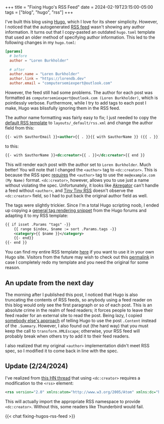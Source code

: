 +++
title = "Fixing Hugo's RSS Feed"
date = 2024-02-19T23:15:00-05:00
tags = ["blog", "hugo", "rss"]
+++

I've built this blog using [Hugo](https://gohugo.io), which I love for its sheer simplicity. However, I noticed that the autogenerated [RSS feed](https://lorendb.dev/index.xml)
wasn't showing any author information. It turns out that I copy-pasted an outdated `hugo.toml` template that used an older method of specifying author information. This led to
the following changes in my `hugo.toml`:

``` toml
[params]
  # before
  author = "Loren Burkholder"
  
  # after
  author.name = "Loren Burkholder"
  author.link = "https://lorendb.dev"
  author.email = "computersemiexpert@outlook.com"
```

However, the feed still had some problems. The author for each post was formatted as `computersemiexpert@outlook.com (Loren Burkholder)`, which is pointlessly verbose. Furthermore,
while I try to add tags to each post I make, Hugo was blissfully ignoring them in the RSS feed.

The author name formatting was fairly easy to fix; I just needed to copy the [default RSS template](https://github.com/gohugoio/hugo/blob/master/tpl/tplimpl/embedded/templates/_default/rss.xml)
to `layouts/_default/rss.xml` and change the author field from this:

``` xml
{{- with $authorEmail }}<author>{{ . }}{{ with $authorName }} ({{ . }}){{ end }}</author>{{ end }}
```

to this:

``` xml
{{- with $authorName }}<dc:creator>{{ . }}</dc:creator>{{ end }}
```

This will render each post with the author set to `Loren Burkholder`. Much better! You will note that I changed the `<author>` tag to `<dc:creator>`. This is because the
RSS spec [requires](https://www.rssboard.org/rss-profile#element-channel-item-author) the `<author>` tag to use the `me@example.com (My Name)` format. `<dc:creator>`, however,
allows you to use just a name without violating the spec. Unfortunately, it looks like [Akregator](https://apps.kde.org/akregator/) can't handle a feed without `<author>`,
and [Tiny Tiny RSS](https://tt-rss.org) doesn't observe the `<dc:creator>` field, so I had to put back the original author field as well.

The tags were slightly trickier. Since I'm a total Hugo scripting noob, I ended up copying a [general tag rendering snippet](https://discourse.gohugo.io/t/loop-through-categories-tags/20317/2)
from the Hugo forums and adapting it to my RSS template:

``` xml
{{ if isset .Params "tags" -}}
    {{ range $index, $name := sort .Params.tags -}}
    <category>{{ $name }}</category>
    {{- end}}
{{- end }} 
```

You can find my entire RSS template [here](https://github.com/LorenDB/lorendb.dev/blob/master/layouts/_default/rss.xml) if you want to use it in your own Hugo site. Visitors
from the future may wish to check out this [permalink](https://github.com/LorenDB/lorendb.dev/blob/d757e70b762843f2efc45ee4d7c01a263b004d17/layouts/_default/rss.xml) in case
I completely redo my template and you need the original for some reason.

## An update from the next day

The morning after I published this post, I noticed that Hugo is also truncating the contents of RSS feeds, so anybody using a feed reader on this blog would only see the first
paragraph or so of each post. This is an absolute crime in the realm of feed readers; it forces people to leave their feed reader for an external site to read the post. Being
lazy, I copied [somebody else's approach](https://www.godo.dev/tutorials/hugo-full-text-rss/) of telling Hugo to use the post `.Content` instead of the `.Summary`. However, I
also found out (the hard way) that you must keep the call to `transform.XMLEscape`; otherwise, your RSS feed will probably break when others try to add it to their feed readers.

I also realized that my original `<author>` implementation didn't meet RSS spec, so I modified it to come back in line with the spec.

## Update (2/24/2024)

I've realized from [this HN thread](https://news.ycombinator.com/item?id=39495285) that using `<dc:creator>` requires a modification to the `<rss>` element:

``` xml
<rss version="2.0" xmlns:atom="http://www.w3.org/2005/Atom" xmlns:dc="http://purl.org/dc/elements/1.1/">
```

This will actually import the appropriate RSS namespace to provide `<dc:creator>`. Without this, some readers like Thunderbird would fail.

{{< chat fixing-hugos-rss-feed >}}
